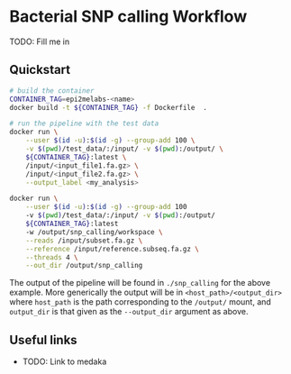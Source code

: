 # Bacterial SNP calling Workflow

TODO: Fill me in

## Quickstart

```bash
# build the container
CONTAINER_TAG=epi2melabs-<name>
docker build -t ${CONTAINER_TAG} -f Dockerfile  .

# run the pipeline with the test data
docker run \
    --user $(id -u):$(id -g) --group-add 100 \
    -v $(pwd)/test_data/:/input/ -v $(pwd):/output/ \
    ${CONTAINER_TAG}:latest \
    /input/<input_file1.fa.gz> \
    /input/<input_file2.fa.gz> \
    --output_label <my_analysis>

docker run \
    --user $(id -u):$(id -g) --group-add 100 
    -v $(pwd)/test_data/:/input/ -v $(pwd):/output/ 
    ${CONTAINER_TAG}:latest
    -w /output/snp_calling/workspace \
    --reads /input/subset.fa.gz \
    --reference /input/reference.subseq.fa.gz \
    --threads 4 \
    --out_dir /output/snp_calling
```

The output of the pipeline will be found in `./snp_calling` for the above
example. More generically the output will be in `<host_path>/<output_dir>`
where `host_path` is the path corresponding to the `/output/` mount, and
`output_dir` is that given as the `--output_dir` argument as above.


## Useful links

* TODO: Link to medaka
